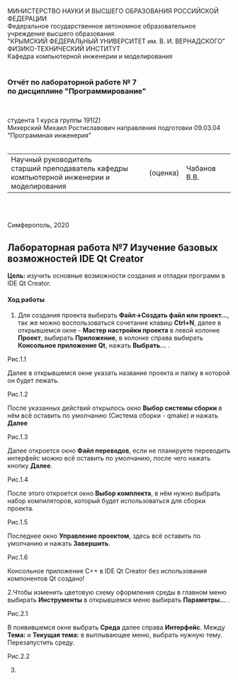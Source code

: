 МИНИСТЕРСТВО НАУКИ  И ВЫСШЕГО ОБРАЗОВАНИЯ РОССИЙСКОЙ ФЕДЕРАЦИИ  
Федеральное государственное автономное образовательное учреждение высшего образования  
"КРЫМСКИЙ ФЕДЕРАЛЬНЫЙ УНИВЕРСИТЕТ им. В. И. ВЕРНАДСКОГО"  
ФИЗИКО-ТЕХНИЧЕСКИЙ ИНСТИТУТ  
Кафедра компьютерной инженерии и моделирования
<br/><br/>

### Отчёт по лабораторной работе № 7<br/> по дисциплине "Программирование"
<br/>

студента 1 курса группы 191(2)  
Михерский Михаил Ростиславович
направления подготовки 09.03.04 "Программная инженерия"  
<br/>

<table>
<tr><td>Научный руководитель<br/> старший преподаватель кафедры<br/> компьютерной инженерии и моделирования</td>
<td>(оценка)</td>
<td>Чабанов В.В.</td>
</tr>
</table>
<br/><br/>

Симферополь, 2020

## Лабораторная работа №7 Изучение базовых возможностей IDE Qt Creator
**Цель:** изучить основные возможности создания и отладки программ в IDE Qt Creator.

#### Ход работы
1. Для создания проекта выбирать **Файл->Создать файл или проект...**, так же можно воспользоваться сочетание клавиш **Ctrl+N**, далее в открывшемся окне - **Мастер настройки проекта** в левой колонке **Проект**, выбирать **Приложение**, в колонке справа выбирать **Консольное приложение Qt**, нажать **Выбрать...** .

Рис.1.1

Далее в открывшемся окне  указать название проекта и папку в которой он будет лежать.

Рис.1.2

После указанных действий открылось окно **Выбор системы сборки** в нём всё оставить по умолчанию (Система сборки - qmake) и нажать **Далее**

Рис.1.3

Далее откроется окно **Файл переводов**, если не планируете переводить интерфейс можно всё оставить по умолчанию, после чего нажать кнопку **Далее**.

Рис.1.4

После этого откроется окно **Выбор комплекта**, в нём нужно выбрать набор компиляторов, который будет использоваться для сборки проекта.

Рис.1.5

Последнее окно **Управление проектом**, здесь всё оставить по умолчанию и нажать **Завершить**.

Рис.1.6

Консольное приложение С++ в IDE Qt Creator без использования компонентов Qt создано!

2.Чтобы изменить цветовую схему оформления среды в главном меню выбирать **Инструменты** в открывшемся меню выбирать **Параметры...** .

Рис.2.1

В появившемся окне  выбрать **Среда** далее справа  **Интерфейс**. Между **Тема:** и **Текущая тема:** в выплывающее меню, выбрать нужную тему. Перезапустить среду.

Рис.2.2

3.